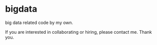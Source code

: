 # bigdata
big data related code by my own.

If you are interested in collaborating or hiring, please contact me. Thank you.
